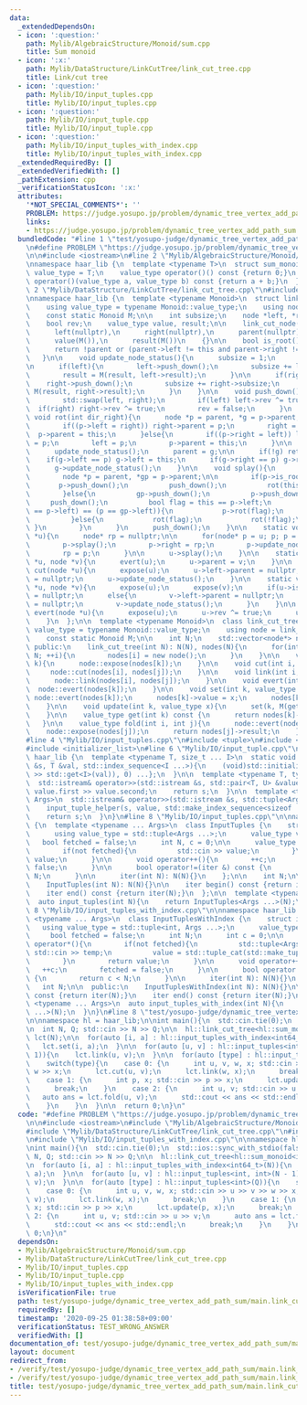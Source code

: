 ```yaml
---
data:
  _extendedDependsOn:
  - icon: ':question:'
    path: Mylib/AlgebraicStructure/Monoid/sum.cpp
    title: Sum monoid
  - icon: ':x:'
    path: Mylib/DataStructure/LinkCutTree/link_cut_tree.cpp
    title: Link/cut tree
  - icon: ':question:'
    path: Mylib/IO/input_tuples.cpp
    title: Mylib/IO/input_tuples.cpp
  - icon: ':question:'
    path: Mylib/IO/input_tuple.cpp
    title: Mylib/IO/input_tuple.cpp
  - icon: ':question:'
    path: Mylib/IO/input_tuples_with_index.cpp
    title: Mylib/IO/input_tuples_with_index.cpp
  _extendedRequiredBy: []
  _extendedVerifiedWith: []
  _pathExtension: cpp
  _verificationStatusIcon: ':x:'
  attributes:
    '*NOT_SPECIAL_COMMENTS*': ''
    PROBLEM: https://judge.yosupo.jp/problem/dynamic_tree_vertex_add_path_sum
    links:
    - https://judge.yosupo.jp/problem/dynamic_tree_vertex_add_path_sum
  bundledCode: "#line 1 \"test/yosupo-judge/dynamic_tree_vertex_add_path_sum/main.link_cut_tree.test.cpp\"\
    \n#define PROBLEM \"https://judge.yosupo.jp/problem/dynamic_tree_vertex_add_path_sum\"\
    \n\n#include <iostream>\n#line 2 \"Mylib/AlgebraicStructure/Monoid/sum.cpp\"\n\
    \nnamespace haar_lib {\n  template <typename T>\n  struct sum_monoid {\n    using\
    \ value_type = T;\n    value_type operator()() const {return 0;}\n    value_type\
    \ operator()(value_type a, value_type b) const {return a + b;}\n  };\n}\n#line\
    \ 2 \"Mylib/DataStructure/LinkCutTree/link_cut_tree.cpp\"\n#include <vector>\n\
    \nnamespace haar_lib {\n  template <typename Monoid>\n  struct link_cut_node {\n\
    \    using value_type = typename Monoid::value_type;\n    using node = link_cut_node;\n\
    \    const static Monoid M;\n\n    int subsize;\n    node *left, *right, *parent;\n\
    \    bool rev;\n    value_type value, result;\n\n    link_cut_node():\n      subsize(1),\n\
    \      left(nullptr),\n      right(nullptr),\n      parent(nullptr),\n      rev(false),\n\
    \      value(M()),\n      result(M())\n    {}\n\n    bool is_root() const {\n\
    \      return !parent or (parent->left != this and parent->right != this);\n \
    \   }\n\n    void update_node_status(){\n      subsize = 1;\n      result = value;\n\
    \n      if(left){\n        left->push_down();\n        subsize += left->subsize;\n\
    \        result = M(result, left->result);\n      }\n\n      if(right){\n    \
    \    right->push_down();\n        subsize += right->subsize;\n        result =\
    \ M(result, right->result);\n      }\n    }\n\n    void push_down(){\n      if(rev){\n\
    \        std::swap(left, right);\n        if(left) left->rev ^= true;\n      \
    \  if(right) right->rev ^= true;\n        rev = false;\n      }\n    }\n\n   \
    \ void rot(int dir_right){\n      node *p = parent, *g = p->parent;\n\n      if(dir_right){\n\
    \        if((p->left = right)) right->parent = p;\n        right = p;\n      \
    \  p->parent = this;\n      }else{\n        if((p->right = left)) left->parent\
    \ = p;\n        left = p;\n        p->parent = this;\n      }\n\n      p->update_node_status();\n\
    \      update_node_status();\n      parent = g;\n\n      if(!g) return;\n\n  \
    \    if(g->left == p) g->left = this;\n      if(g->right == p) g->right = this;\n\
    \      g->update_node_status();\n    }\n\n    void splay(){\n      while(not is_root()){\n\
    \        node *p = parent, *gp = p->parent;\n\n        if(p->is_root()){\n   \
    \       p->push_down();\n          push_down();\n          rot(this == p->left);\n\
    \        }else{\n          gp->push_down();\n          p->push_down();\n     \
    \     push_down();\n          bool flag = this == p->left;\n          if((this\
    \ == p->left) == (p == gp->left)){\n            p->rot(flag);\n            rot(flag);\n\
    \          }else{\n            rot(flag);\n            rot(!flag);\n         \
    \ }\n        }\n      }\n      push_down();\n    }\n\n    static void expose(node\
    \ *u){\n      node* rp = nullptr;\n\n      for(node* p = u; p; p = p->parent){\n\
    \        p->splay();\n        p->right = rp;\n        p->update_node_status();\n\
    \        rp = p;\n      }\n\n      u->splay();\n    }\n\n    static void link(node\
    \ *u, node *v){\n      evert(u);\n      u->parent = v;\n    }\n\n    static void\
    \ cut(node *u){\n      expose(u);\n      u->left->parent = nullptr;\n      u->left\
    \ = nullptr;\n      u->update_node_status();\n    }\n\n    static void cut(node\
    \ *u, node *v){\n      expose(u);\n      expose(v);\n      if(u->is_root()) u->parent\
    \ = nullptr;\n      else{\n        v->left->parent = nullptr;\n        v->left\
    \ = nullptr;\n        v->update_node_status();\n      }\n    }\n\n    static void\
    \ evert(node *u){\n      expose(u);\n      u->rev ^= true;\n      u->push_down();\n\
    \    }\n  };\n\n  template <typename Monoid>\n  class link_cut_tree {\n    using\
    \ value_type = typename Monoid::value_type;\n    using node = link_cut_node<Monoid>;\n\
    \    const static Monoid M;\n\n    int N;\n    std::vector<node*> nodes;\n\n \
    \ public:\n    link_cut_tree(int N): N(N), nodes(N){\n      for(int i = 0; i <\
    \ N; ++i){\n        nodes[i] = new node();\n      }\n    }\n\n    void expose(int\
    \ k){\n      node::expose(nodes[k]);\n    }\n\n    void cut(int i, int j){\n \
    \     node::cut(nodes[i], nodes[j]);\n    }\n\n    void link(int i, int j){\n\
    \      node::link(nodes[i], nodes[j]);\n    }\n\n    void evert(int k){\n    \
    \  node::evert(nodes[k]);\n    }\n\n    void set(int k, value_type x){\n     \
    \ node::evert(nodes[k]);\n      nodes[k]->value = x;\n      nodes[k]->push_down();\n\
    \    }\n\n    void update(int k, value_type x){\n      set(k, M(get(k), x));\n\
    \    }\n\n    value_type get(int k) const {\n      return nodes[k]->value;\n \
    \   }\n\n    value_type fold(int i, int j){\n      node::evert(nodes[i]);\n  \
    \    node::expose(nodes[j]);\n      return nodes[j]->result;\n    }\n  };\n}\n\
    #line 4 \"Mylib/IO/input_tuples.cpp\"\n#include <tuple>\n#include <utility>\n\
    #include <initializer_list>\n#line 6 \"Mylib/IO/input_tuple.cpp\"\n\nnamespace\
    \ haar_lib {\n  template <typename T, size_t ... I>\n  static void input_tuple_helper(std::istream\
    \ &s, T &val, std::index_sequence<I ...>){\n    (void)std::initializer_list<int>{(void(s\
    \ >> std::get<I>(val)), 0) ...};\n  }\n\n  template <typename T, typename U>\n\
    \  std::istream& operator>>(std::istream &s, std::pair<T, U> &value){\n    s >>\
    \ value.first >> value.second;\n    return s;\n  }\n\n  template <typename ...\
    \ Args>\n  std::istream& operator>>(std::istream &s, std::tuple<Args ...> &value){\n\
    \    input_tuple_helper(s, value, std::make_index_sequence<sizeof ... (Args)>());\n\
    \    return s;\n  }\n}\n#line 8 \"Mylib/IO/input_tuples.cpp\"\n\nnamespace haar_lib\
    \ {\n  template <typename ... Args>\n  class InputTuples {\n    struct iter {\n\
    \      using value_type = std::tuple<Args ...>;\n      value_type value;\n   \
    \   bool fetched = false;\n      int N, c = 0;\n\n      value_type operator*(){\n\
    \        if(not fetched){\n          std::cin >> value;\n        }\n        return\
    \ value;\n      }\n\n      void operator++(){\n        ++c;\n        fetched =\
    \ false;\n      }\n\n      bool operator!=(iter &) const {\n        return c <\
    \ N;\n      }\n\n      iter(int N): N(N){}\n    };\n\n    int N;\n\n  public:\n\
    \    InputTuples(int N): N(N){}\n\n    iter begin() const {return iter(N);}\n\
    \    iter end() const {return iter(N);}\n  };\n\n  template <typename ... Args>\n\
    \  auto input_tuples(int N){\n    return InputTuples<Args ...>(N);\n  }\n}\n#line\
    \ 8 \"Mylib/IO/input_tuples_with_index.cpp\"\n\nnamespace haar_lib {\n  template\
    \ <typename ... Args>\n  class InputTuplesWithIndex {\n    struct iter {\n   \
    \   using value_type = std::tuple<int, Args ...>;\n      value_type value;\n \
    \     bool fetched = false;\n      int N;\n      int c = 0;\n\n      value_type\
    \ operator*(){\n        if(not fetched){\n          std::tuple<Args ...> temp;\
    \ std::cin >> temp;\n          value = std::tuple_cat(std::make_tuple(c), temp);\n\
    \        }\n        return value;\n      }\n\n      void operator++(){\n     \
    \   ++c;\n        fetched = false;\n      }\n\n      bool operator!=(iter &) const\
    \ {\n        return c < N;\n      }\n\n      iter(int N): N(N){}\n    };\n\n \
    \   int N;\n\n  public:\n    InputTuplesWithIndex(int N): N(N){}\n\n    iter begin()\
    \ const {return iter(N);}\n    iter end() const {return iter(N);}\n  };\n\n  template\
    \ <typename ... Args>\n  auto input_tuples_with_index(int N){\n    return InputTuplesWithIndex<Args\
    \ ...>(N);\n  }\n}\n#line 8 \"test/yosupo-judge/dynamic_tree_vertex_add_path_sum/main.link_cut_tree.test.cpp\"\
    \n\nnamespace hl = haar_lib;\n\nint main(){\n  std::cin.tie(0);\n  std::ios::sync_with_stdio(false);\n\
    \n  int N, Q; std::cin >> N >> Q;\n\n  hl::link_cut_tree<hl::sum_monoid<int64_t>>\
    \ lct(N);\n\n  for(auto [i, a] : hl::input_tuples_with_index<int64_t>(N)){\n \
    \   lct.set(i, a);\n  }\n\n  for(auto [u, v] : hl::input_tuples<int, int>(N -\
    \ 1)){\n    lct.link(u, v);\n  }\n\n  for(auto [type] : hl::input_tuples<int>(Q)){\n\
    \    switch(type){\n    case 0: {\n      int u, v, w, x; std::cin >> u >> v >>\
    \ w >> x;\n      lct.cut(u, v);\n      lct.link(w, x);\n      break;\n    }\n\
    \    case 1: {\n      int p, x; std::cin >> p >> x;\n      lct.update(p, x);\n\
    \      break;\n    }\n    case 2: {\n      int u, v; std::cin >> u >> v;\n   \
    \   auto ans = lct.fold(u, v);\n      std::cout << ans << std::endl;\n      break;\n\
    \    }\n    }\n  }\n\n  return 0;\n}\n"
  code: "#define PROBLEM \"https://judge.yosupo.jp/problem/dynamic_tree_vertex_add_path_sum\"\
    \n\n#include <iostream>\n#include \"Mylib/AlgebraicStructure/Monoid/sum.cpp\"\n\
    #include \"Mylib/DataStructure/LinkCutTree/link_cut_tree.cpp\"\n#include \"Mylib/IO/input_tuples.cpp\"\
    \n#include \"Mylib/IO/input_tuples_with_index.cpp\"\n\nnamespace hl = haar_lib;\n\
    \nint main(){\n  std::cin.tie(0);\n  std::ios::sync_with_stdio(false);\n\n  int\
    \ N, Q; std::cin >> N >> Q;\n\n  hl::link_cut_tree<hl::sum_monoid<int64_t>> lct(N);\n\
    \n  for(auto [i, a] : hl::input_tuples_with_index<int64_t>(N)){\n    lct.set(i,\
    \ a);\n  }\n\n  for(auto [u, v] : hl::input_tuples<int, int>(N - 1)){\n    lct.link(u,\
    \ v);\n  }\n\n  for(auto [type] : hl::input_tuples<int>(Q)){\n    switch(type){\n\
    \    case 0: {\n      int u, v, w, x; std::cin >> u >> v >> w >> x;\n      lct.cut(u,\
    \ v);\n      lct.link(w, x);\n      break;\n    }\n    case 1: {\n      int p,\
    \ x; std::cin >> p >> x;\n      lct.update(p, x);\n      break;\n    }\n    case\
    \ 2: {\n      int u, v; std::cin >> u >> v;\n      auto ans = lct.fold(u, v);\n\
    \      std::cout << ans << std::endl;\n      break;\n    }\n    }\n  }\n\n  return\
    \ 0;\n}\n"
  dependsOn:
  - Mylib/AlgebraicStructure/Monoid/sum.cpp
  - Mylib/DataStructure/LinkCutTree/link_cut_tree.cpp
  - Mylib/IO/input_tuples.cpp
  - Mylib/IO/input_tuple.cpp
  - Mylib/IO/input_tuples_with_index.cpp
  isVerificationFile: true
  path: test/yosupo-judge/dynamic_tree_vertex_add_path_sum/main.link_cut_tree.test.cpp
  requiredBy: []
  timestamp: '2020-09-25 01:38:58+09:00'
  verificationStatus: TEST_WRONG_ANSWER
  verifiedWith: []
documentation_of: test/yosupo-judge/dynamic_tree_vertex_add_path_sum/main.link_cut_tree.test.cpp
layout: document
redirect_from:
- /verify/test/yosupo-judge/dynamic_tree_vertex_add_path_sum/main.link_cut_tree.test.cpp
- /verify/test/yosupo-judge/dynamic_tree_vertex_add_path_sum/main.link_cut_tree.test.cpp.html
title: test/yosupo-judge/dynamic_tree_vertex_add_path_sum/main.link_cut_tree.test.cpp
---
```

